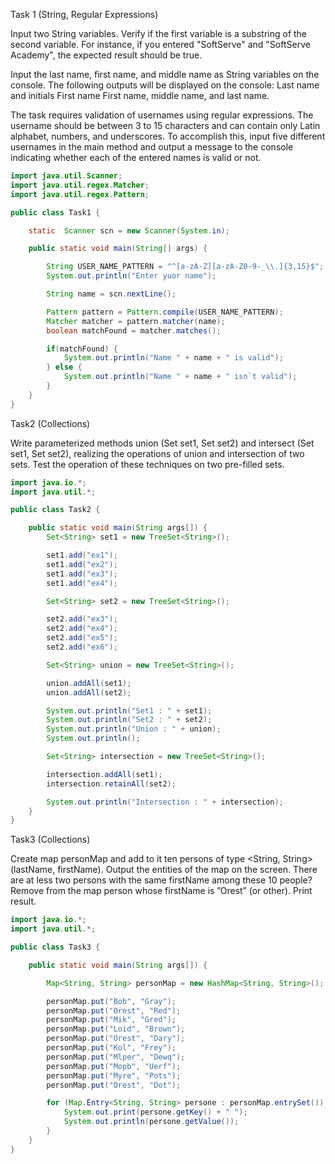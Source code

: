 Task 1 (String, Regular Expressions)

Input two String variables. Verify if the first variable is a substring of the second variable. For
instance, if you entered &quot;SoftServe&quot; and &quot;SoftServe Academy&quot;, the expected result should be true.

Input the last name, first name, and middle name as String variables on the console. The
following outputs will be displayed on the console:
Last name and initials
First name
First name, middle name, and last name.

The task requires validation of usernames using regular expressions. The username should be
between 3 to 15 characters and can contain only Latin alphabet, numbers, and underscores. To
accomplish this, input five different usernames in the main method and output a message to the
console indicating whether each of the entered names is valid or not.

```java
import java.util.Scanner;
import java.util.regex.Matcher;
import java.util.regex.Pattern;

public class Task1 {

    static  Scanner scn = new Scanner(System.in);

    public static void main(String[] args) {

        String USER_NAME_PATTERN = "^[a-zA-Z][a-zA-Z0-9-_\\.]{3,15}$";
        System.out.println("Enter yuor name");

        String name = scn.nextLine();

        Pattern pattern = Pattern.compile(USER_NAME_PATTERN);
        Matcher matcher = pattern.matcher(name);
        boolean matchFound = matcher.matches();

        if(matchFound) {
            System.out.println("Name " + name + " is valid");
        } else {
            System.out.println("Name " + name + " isn`t valid");
        }
    }
}
```

Task2 (Collections)

Write parameterized methods union (Set set1, Set set2) and intersect (Set set1, Set set2), realizing the operations of union and intersection of two sets. Test the operation of these techniques on two pre-filled sets.

```java
import java.io.*;
import java.util.*;

public class Task2 {

    public static void main(String args[]) {
        Set<String> set1 = new TreeSet<String>();

        set1.add("ex1");
        set1.add("ex2");
        set1.add("ex3");
        set1.add("ex4");

        Set<String> set2 = new TreeSet<String>();

        set2.add("ex3");
        set2.add("ex4");
        set2.add("ex5");
        set2.add("ex6");

        Set<String> union = new TreeSet<String>();

        union.addAll(set1);
        union.addAll(set2);

        System.out.println("Set1 : " + set1);
        System.out.println("Set2 : " + set2);
        System.out.println("Union : " + union);
        System.out.println();

        Set<String> intersection = new TreeSet<String>();

        intersection.addAll(set1);
        intersection.retainAll(set2);

        System.out.println("Intersection : " + intersection);
    }
}
```

Task3 (Collections)

Create map personMap and add to it ten persons of type <String, String> (lastName, firstName).
Output the entities of the map on the screen.
There are at less two persons with the same firstName among these 10 people?
Remove from the map person whose firstName is ”Orest” (or other). Print result.

```java
import java.io.*;
import java.util.*;

public class Task3 {

    public static void main(String args[]) {

        Map<String, String> personMap = new HashMap<String, String>();

        personMap.put("Bob", "Gray");
        personMap.put("Orest", "Red");
        personMap.put("Mik", "Gred");
        personMap.put("Loid", "Brown");
        personMap.put("Orest", "Dary");
        personMap.put("Kol", "Frey");
        personMap.put("Mlper", "Dewq");
        personMap.put("Mopb", "Uerf");
        personMap.put("Myre", "Pots");
        personMap.put("Orest", "Dot");

        for (Map.Entry<String, String> persone : personMap.entrySet()) {
            System.out.print(persone.getKey() + " ");
            System.out.println(persone.getValue());
        }
    }
}
```
